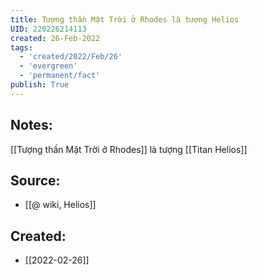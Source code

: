 ```yaml
---
title: Tượng thần Mặt Trời ở Rhodes là tượng Helios
UID: 220226214113
created: 26-Feb-2022
tags:
  - 'created/2022/Feb/26'
  - 'evergreen'
  - 'permanent/fact'
publish: True
---
```

## Notes:
[[Tượng thần Mặt Trời ở Rhodes]] là tượng [[Titan Helios]]

## Source:
- [[@ wiki, Helios]]




## Created:
- [[2022-02-26]]

